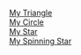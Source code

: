 [My Triangle](start.html)  
[My Circle](circle.html)  
[My Star](star.html)  
[My Spinning Star](spinningstar.html)

